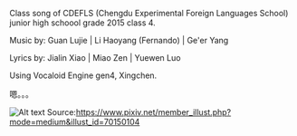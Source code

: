 Class song of CDEFLS (Chengdu Experimental Foreign Languages School) junior high schoool grade 2015 class 4.

Music by:
Guan Lujie | Li Haoyang (Fernando) | Ge'er Yang

Lyrics by:
Jialin Xiao | Miao Zen | Yuewen Luo

Using Vocaloid Engine gen4, Xingchen. 

嗯。。。

![Alt text](https://i.pximg.net/img-master/img/2018/08/12/01/11/42/70150104_p0_master1200.jpg)
Source:https://www.pixiv.net/member_illust.php?mode=medium&illust_id=70150104
